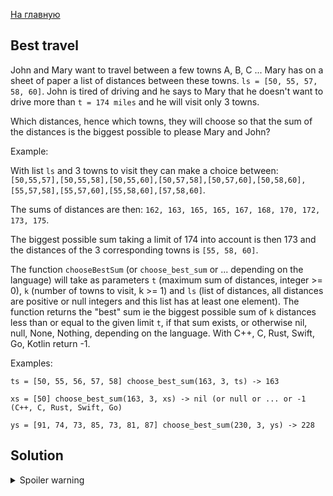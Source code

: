 [На главную](https://github.com/svgaryaev/codewars)

## Best travel

John and Mary want to travel between a few towns A, B, C ... Mary has on a sheet of paper a list of distances between these towns. `ls = [50, 55, 57, 58, 60]`. John is tired of driving and he says to Mary that he doesn't want to drive more than `t = 174 miles` and he will visit only 3 towns.

Which distances, hence which towns, they will choose so that the sum of the distances is the biggest possible to please Mary and John?

Example:

With list `ls` and 3 towns to visit they can make a choice between: `[50,55,57],[50,55,58],[50,55,60],[50,57,58],[50,57,60],[50,58,60],[55,57,58],[55,57,60],[55,58,60],[57,58,60]`.

The sums of distances are then: `162, 163, 165, 165, 167, 168, 170, 172, 173, 175`.

The biggest possible sum taking a limit of 174 into account is then 173 and the distances of the 3 corresponding towns is `[55, 58, 60]`.

The function `chooseBestSum` (or `choose_best_sum` or ... depending on the language) will take as parameters `t` (maximum sum of distances, integer >= 0), `k` (number of towns to visit, k >= 1) and `ls` (list of distances, all distances are positive or null integers and this list has at least one element). The function returns the "best" sum ie the biggest possible sum of `k` distances less than or equal to the given limit `t`, if that sum exists, or otherwise nil, null, None, Nothing, depending on the language. With C++, C, Rust, Swift, Go, Kotlin return -1.

Examples:

`ts = [50, 55, 56, 57, 58] choose_best_sum(163, 3, ts) -> 163`

`xs = [50] choose_best_sum(163, 3, xs) -> nil (or null or ... or -1 (C++, C, Rust, Swift, Go)`

`ys = [91, 74, 73, 85, 73, 81, 87] choose_best_sum(230, 3, ys) -> 228`

## Solution

<details>
<summary>Spoiler warning</summary>

```js
function chooseBestSum(t, k, ls, sum = 0) {
    if (ls.length < k) return null;
    return (k === 0)
        ? sum
        : ls
            .map((d, i) => chooseBestSum(t, k - 1, ls.slice(i + 1), sum + d))
            .filter(_sum => _sum <= t)
            .reduce((a, b) => a > b ? a : b, 0) || null;
}
```

</details>
